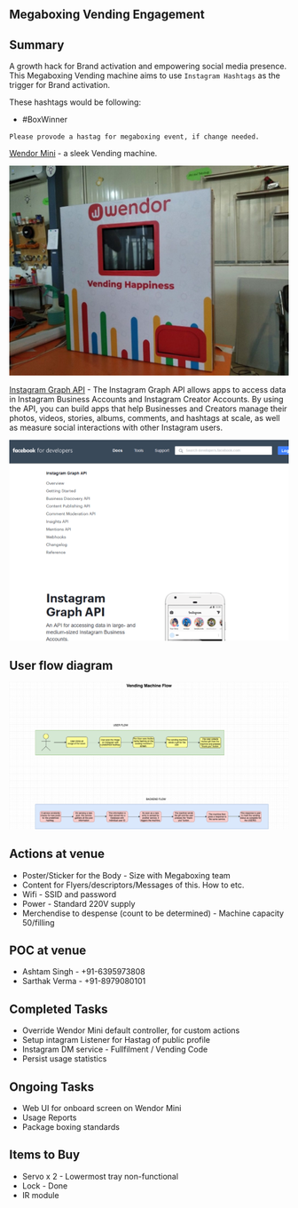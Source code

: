 ## Megaboxing Vending Engagement

## Summary
A growth hack for Brand activation and empowering social media presence.
This Megaboxing Vending machine aims to use `Instagram Hashtags` as the trigger for Brand activation.

These hashtags would be following:
 * #BoxWinner

```
Please provode a hastag for megaboxing event, if change needed.
```

[Wendor Mini](https://www.wendor.in/healthcare/) - a sleek Vending machine.

![Image](../images/wendor-mini-1.jpeg)

[Instagram Graph API](https://developers.facebook.com/docs/instagram-api/) - The Instagram Graph API allows apps to access data in Instagram Business Accounts and Instagram Creator Accounts. By using the API, you can build apps that help Businesses and Creators manage their photos, videos, stories, albums, comments, and hashtags at scale, as well as measure social interactions with other Instagram users.

![Image](../images/https_developers.facebook.com_docs_instagram-api_v2.11.png)

## User flow diagram
![flow diagram](../images/Vending_Boxing_Diagram.png)

## Actions at venue
* Poster/Sticker for the Body - Size with Megaboxing team
* Content for Flyers/descriptors/Messages of this. How to etc.
* Wifi - SSID and password
* Power - Standard 220V supply
* Merchendise to despense (count to be determined) - Machine capacity 50/filling

## POC at venue
* Ashtam Singh - +91-6395973808
* Sarthak Verma - +91-8979080101

## Completed Tasks
* Override Wendor Mini default controller, for custom actions
* Setup intagram Listener for Hastag of public profile
* Instagram DM service - Fullfilment / Vending Code
* Persist usage statistics

## Ongoing Tasks
* Web UI for onboard screen on Wendor Mini
* Usage Reports
* Package boxing standards 

## Items to Buy
* Servo x 2 - Lowermost tray non-functional 
* Lock - Done
* IR module 
